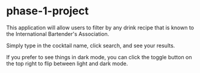 # phase-1-project

This application will allow users to filter by any drink recipe that is known to the International Bartender's Association. 

Simply type in the cocktail name, click search, and see your results. 

If you prefer to see things in dark mode, you can click the toggle button on the top right to flip between light and dark mode. 